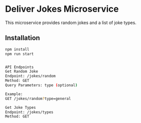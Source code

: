 # Deliver Jokes Microservice

This microservice provides random jokes and a list of joke types.

## Installation

```bash
npm install
npm run start


API Endpoints
Get Random Joke
Endpoint: /jokes/random
Method: GET
Query Parameters: type (optional)

Example:
GET /jokes/random?type=general

Get Joke Types
Endpoint: /jokes/types
Method: GET

